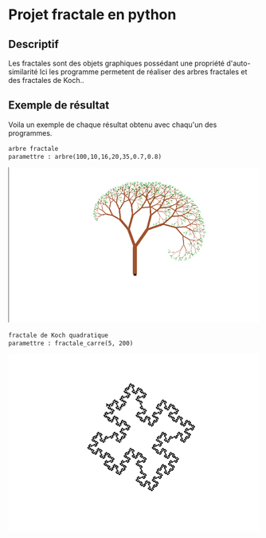 # Projet fractale en python

## Descriptif
Les fractales sont des objets graphiques possédant une propriété d'auto-similarité
Ici les programme permetent de réaliser des arbres fractales et des fractales de Koch..

## Exemple de résultat
Voila un exemple de chaque résultat obtenu avec chaqu'un des programmes.
```
arbre fractale 
paramettre : arbre(100,10,16,20,35,0.7,0.8)
```
![](https://github.com/LouisDelprat/Fractale/blob/9ef5ac00749545136b197ed5844c6fd3198f55c5/arbre_gauch.PNG)

```
fractale de Koch quadratique 
paramettre : fractale_carre(5, 200)
```
![](https://github.com/LouisDelprat/Fractale/blob/main/Fractale_Koch/fractale_de_koch_quadratique.PNG)
